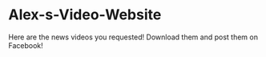 # Alex-s-Video-Website
Here are the news videos you requested! Download them and post them on Facebook!
